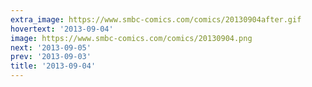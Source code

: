 ```yaml
---
extra_image: https://www.smbc-comics.com/comics/20130904after.gif
hovertext: '2013-09-04'
image: https://www.smbc-comics.com/comics/20130904.png
next: '2013-09-05'
prev: '2013-09-03'
title: '2013-09-04'
---
```


